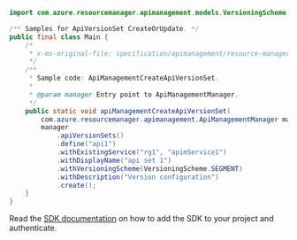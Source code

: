 ```java
import com.azure.resourcemanager.apimanagement.models.VersioningScheme;

/** Samples for ApiVersionSet CreateOrUpdate. */
public final class Main {
    /*
     * x-ms-original-file: specification/apimanagement/resource-manager/Microsoft.ApiManagement/stable/2021-08-01/examples/ApiManagementCreateApiVersionSet.json
     */
    /**
     * Sample code: ApiManagementCreateApiVersionSet.
     *
     * @param manager Entry point to ApiManagementManager.
     */
    public static void apiManagementCreateApiVersionSet(
        com.azure.resourcemanager.apimanagement.ApiManagementManager manager) {
        manager
            .apiVersionSets()
            .define("api1")
            .withExistingService("rg1", "apimService1")
            .withDisplayName("api set 1")
            .withVersioningScheme(VersioningScheme.SEGMENT)
            .withDescription("Version configuration")
            .create();
    }
}
```

Read the [SDK documentation](https://github.com/Azure/azure-sdk-for-java/blob/azure-resourcemanager-apimanagement_1.0.0-beta.3/sdk/apimanagement/azure-resourcemanager-apimanagement/README.md) on how to add the SDK to your project and authenticate.
